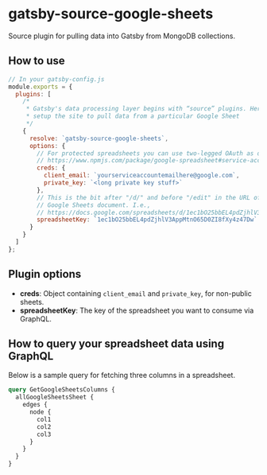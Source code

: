 # gatsby-source-google-sheets

Source plugin for pulling data into Gatsby from MongoDB collections.

## How to use

```javascript
// In your gatsby-config.js
module.exports = {
  plugins: [
    /*
     * Gatsby's data processing layer begins with “source” plugins. Here we
     * setup the site to pull data from a particular Google Sheet
     */
    {
      resolve: `gatsby-source-google-sheets`,
      options: {
        // For protected spreadsheets you can use two-legged OAuth as described here:
        // https://www.npmjs.com/package/google-spreadsheet#service-account-recommended-method
        creds: {
          client_email: `yourserviceaccountemailhere@google.com`,
          private_key: `<long private key stuff>`
        },
        // This is the bit after "/d/" and before "/edit" in the URL of a
        // Google Sheets document. I.e.,
        // https://docs.google.com/spreadsheets/d/1ec1bO25bbEL4pdZjhlV3AppMtnO65D0ZI8fXy4z47Dw/edit#gid=0
        spreadsheetKey: `1ec1bO25bbEL4pdZjhlV3AppMtnO65D0ZI8fXy4z47Dw`
      }
    }
  ]
};
```

## Plugin options

* **creds**: Object containing `client_email` and `private_key`, for non-public sheets.
* **spreadsheetKey**: The key of the spreadsheet you want to consume via GraphQL.

## How to query your spreadsheet data using GraphQL

Below is a sample query for fetching three columns in a spreadsheet.

```graphql
query GetGoogleSheetsColumns {
  allGoogleSheetsSheet {
    edges {
      node {
        col1
        col2
        col3
      }
    }
  }
}
```

